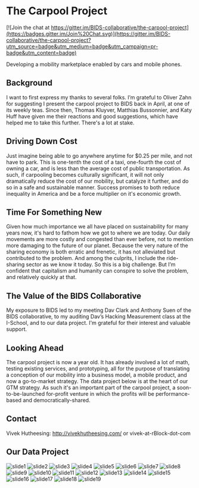 # The Carpool Project

[![Join the chat at https://gitter.im/BIDS-collaborative/the-carpool-project](https://badges.gitter.im/Join%20Chat.svg)](https://gitter.im/BIDS-collaborative/the-carpool-project?utm_source=badge&utm_medium=badge&utm_campaign=pr-badge&utm_content=badge)

Developing a mobility marketplace enabled by cars and mobile phones.

## Background

I want to first express my thanks to several folks. I’m grateful to Oliver Zahn for suggesting I present the carpool project to BIDS back in April, at one of its weekly teas. Since then, Thomas Kluyver, Matthias Bussonnier, and Katy Huff have given me their reactions and good suggestions, which have helped me to take this further. There's a lot at stake.

## Driving Down Cost

Just imagine being able to go anywhere anytime for $0.25 per mile, and not have to park. This is one-tenth the cost of a taxi, one-fourth the cost of owning a car, and is less than the average cost of public transportation. As such, if carpooling becomes culturally significant, it will not only dramatically reduce the cost of our mobility, but catalyze it further, and do so in a safe and sustainable manner. Success promises to both reduce inequality in America and be a force multiplier on it's economic growth.

## Time For Something New

Given how much importance we all have placed on sustainability for many years now, it's hard to fathom how we got to where we are today. Our daily movements are more costly and congested than ever before, not to mention more damaging to the future of our planet. Because the very nature of the sharing economy is both erratic and frenetic, it has not alleviated but contributed to the problem. And among the culprits, I include the ride-sharing sector as we know it today. So this is a big challenge. But I’m confident that capitalism and humanity can conspire to solve the problem, and relatively quickly at that.

## The Value of the BIDS Collaborative

My exposure to BIDS led to my meeting Dav Clark and Anthony Suen of the BIDS collaborative, to my auditing Dav’s Hacking Measurement class at the I-School, and to our data project. I'm grateful for their interest and valuable support.

## Looking Ahead

The carpool project is now a year old. It has already involved a lot of math, testing existing services, and prototyping, all for the purpose of translating a conception of our mobility into a business model, a mobile product, and now a go-to-market strategy.  The data project below is at the heart of our GTM strategy. As such it's an important part of the carpool project, a soon-to-be-launched for-profit venture in which the profits will be performance-based and democratically-shared.

## Contact

Vivek Hutheesing: http://vivekhutheesing.com/ or vivek-at-rBlock-dot-com

## Our Data Project

![slide1](https://cloud.githubusercontent.com/assets/14024852/10444763/b383e9f4-711e-11e5-9fde-1667fccf9e55.PNG)
![slide2](https://cloud.githubusercontent.com/assets/14024852/10444764/b3848314-711e-11e5-8bc0-df44201bcb39.PNG)
![slide3](https://cloud.githubusercontent.com/assets/14024852/10444765/b388e8c8-711e-11e5-9212-0228611e55be.PNG)
![slide4](https://cloud.githubusercontent.com/assets/14024852/10444766/b38b0c48-711e-11e5-976f-d84c5264cad2.PNG)
![slide5](https://cloud.githubusercontent.com/assets/14024852/10444768/b3922e06-711e-11e5-9c43-24cf8a790119.PNG)
![slide6](https://cloud.githubusercontent.com/assets/14024852/10444767/b38f0528-711e-11e5-8d17-9761e8f47467.PNG)
![slide7](https://cloud.githubusercontent.com/assets/14024852/10444769/b395bbfc-711e-11e5-87ea-f18ae0410ee8.PNG)
![slide8](https://cloud.githubusercontent.com/assets/14024852/10444770/b39b5922-711e-11e5-8bd2-f209e09f4c41.PNG)
![slide9](https://cloud.githubusercontent.com/assets/14024852/10444771/b39bd92e-711e-11e5-8ad2-9e73a0d15185.PNG)
![slide10](https://cloud.githubusercontent.com/assets/14024852/10444772/b3a0f6de-711e-11e5-90c5-d84635e43698.PNG)
![slide11](https://cloud.githubusercontent.com/assets/14024852/10444773/b3a2f948-711e-11e5-9521-e19a0015f2e6.PNG)
![slide12](https://cloud.githubusercontent.com/assets/14024852/10444774/b3a4d8da-711e-11e5-8062-ddbe02edfd8b.PNG)
![slide13](https://cloud.githubusercontent.com/assets/14024852/10444775/b3a9e640-711e-11e5-9c94-11c6dbdf9893.PNG)
![slide14](https://cloud.githubusercontent.com/assets/14024852/10444777/b3af4888-711e-11e5-8767-1dd6e54248c9.PNG)
![slide15](https://cloud.githubusercontent.com/assets/14024852/10444776/b3aeac16-711e-11e5-9776-a70affd9fe66.PNG)
![slide16](https://cloud.githubusercontent.com/assets/14024852/10444779/b3b47e2a-711e-11e5-99e3-e52dfb54c60f.PNG)
![slide17](https://cloud.githubusercontent.com/assets/14024852/10444778/b3b3ad4c-711e-11e5-97f6-9524f767e6a1.PNG)
![slide18](https://cloud.githubusercontent.com/assets/14024852/10444780/b3b5537c-711e-11e5-8676-66e3c92b533f.PNG)
![slide19](https://cloud.githubusercontent.com/assets/14024852/10444781/b3bcf2e4-711e-11e5-8058-d7cedff4cf16.PNG)

